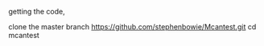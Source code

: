 getting the code,

clone the master branch https://github.com/stephenbowie/Mcantest.git
cd mcantest
